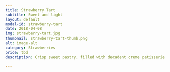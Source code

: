 ```yaml
---
title: Strawberry Tart
subtitle: Sweet and light
layout: default
modal-id: strawberry-tart
date: 2018-04-08
img: strawberry-tart.jpg
thumbnail: strawberry-tart-thumb.png
alt: image-alt
category: Strawberries
price: tbd
description: Crisp sweet pastry, filled with decadent creme patisserie and decorated with fresh sweet strawberries.

---
```


